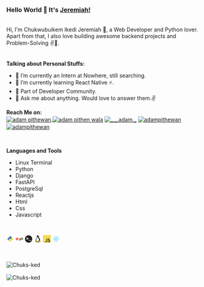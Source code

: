 ### Hello World 👋 It's [Jeremiah!](https://github.com/chuks-ked)

<!--
- 🔭 I’m currently working on ...
- 🌱 I’m currently learning ...
- 👯 I’m looking to collaborate on ...
- 🤔 I’m looking for help with ...
- 💬 Ask me about ...
- 📫 How to reach me: ...
- 😄 Pronouns: ...
- ⚡ Fun fact: ...
-->

<br/>
Hi, I'm Chukwubuikem Ikedi Jeremiah 🙌, a Web Developer and Python lover. Apart from that, I also love building awesome backend projects and Problem-Solving ✌🌟.

<br/>
<br/>

**Talking about Personal Stuffs:**

- 🔭 I’m currently an Intern at Nowhere, still searching.
- 🌱 I’m currently learning React Native ⚡.
- 👯 Part of Developer Community.
- 💬 Ask me about anything. Would love to answer them.✌

**Reach Me on:**
<br/>
  <a href="https://www.linkedin.com/in/ikedi-chuks" target="blank">
      <img align="center" src="https://raw.githubusercontent.com/rahuldkjain/github-profile-readme-generator/master/src/images/icons/Social/linked-in-alt.svg" alt="adam pithewan" height="30" width="40" />
    </a>
  <a href="https://www.facebook.com/chuks.ked" target="blank"><img align="center"
      src="https://raw.githubusercontent.com/rahuldkjain/github-profile-readme-generator/master/src/images/icons/Social/facebook.svg"
      alt="adam pithen wala" height="30" width="40" /></a>
  <a href="https://www.instagram.com/chuks_ked/" target="blank"><img align="center"
      src="https://raw.githubusercontent.com/rahuldkjain/github-profile-readme-generator/master/src/images/icons/Social/instagram.svg"
      alt="_._.adam._" height="30" width="40" /></a>
  <a href="https://wa.me/+2348144425853" target="blank"><img align="center"
      src="https://raw.githubusercontent.com/rahuldkjain/github-profile-readme-generator/master/src/images/icons/Social/whatsapp.svg"
      alt="adampithewan" height="30" width="40" /></a>
 <a href="https://x.com/Jerrychuks15" target="blank">
 <img align="center" src="https://raw.githubusercontent.com/rahuldkjain/github-profile-readme-generator/master/src/images/icons/Social/twitter.svg" 
     alt="adampithewan" height="30" width="40" /></a>

<br/>

**Languages and Tools**
- Linux Terminal
- Python
- Django
- FastAPI
- PostgreSql
- Reactjs
- Html
- Css
- Javascript

<!-- <p align="right">
    <h3>Profile Views :-</h3>
    <img src="https://komarev.com/ghpvc/?username=Chuks-ked&label=Profile%20views&color=0e75b6&style=flat" alt="Chuks-ked" /> 
</p> -->


<br/>

<code><img height="20" src="https://raw.githubusercontent.com/github/explore/80688e429a7d4ef2fca1e82350fe8e3517d3494d/topics/python/python.png"></code>
<code><img height="20" src="https://raw.githubusercontent.com/github/explore/80688e429a7d4ef2fca1e82350fe8e3517d3494d/topics/git/git.png"></code>
<code><img height="20" src="https://raw.githubusercontent.com/github/explore/80688e429a7d4ef2fca1e82350fe8e3517d3494d/topics/terminal/terminal.png"></code>
<code><img height="20" src="https://raw.githubusercontent.com/github/explore/80688e429a7d4ef2fca1e82350fe8e3517d3494d/topics/linux/linux.png"></code>
<code><img height="20" src="https://raw.githubusercontent.com/github/explore/80688e429a7d4ef2fca1e82350fe8e3517d3494d/topics/javascript/javascript.png"></code>
<code><img height="20" src="https://raw.githubusercontent.com/github/explore/80688e429a7d4ef2fca1e82350fe8e3517d3494d/topics/react/react.png"></code>

 <!-- ![Jeremiah's github stats](https://github-readme-stats.vercel.app/api?username=Chuks-ked&show_icons=true&hide_border=true) -->
<br>

<p><img align="center"
    src="https://github-readme-stats.vercel.app/api/top-langs?username=Chuks-ked&show_icons=true&locale=en&bg_color=0d1117&text_color=ffffff&layout=compact"
    alt="Chuks-ked" 
    bg_color=#808080/>
</p>

<!-- <p>&nbsp;<img align="center" src="https://github-readme-stats.vercel.app/api?username=Chuks-ked&show_icons=true&locale=en&bg_color=0d1117&text_color=ffffff&repo=Chuks-ked"
    alt="Chuks-ked" /></p> -->
    
<p><img  align="center" src="https://github-readme-streak-stats.herokuapp.com/?user=Chuks-ked&theme=dark&background=0d1117&date_format=M%20j%5B%2C%20Y%5D" alt="Chuks-ked" /></p>
      
<p align="left"> <a href="https://x.com/" target="blank"><img
      src="https://img.shields.io/twitter/follow/?logo=twitter&style=for-the-badge" alt="" /></a> </p>
